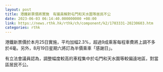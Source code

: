 ```yaml
---
layout: post
title: 港鐵新票價將實施　有議員稱對屯門和天水圍等居民不公
date: 2023-06-03 06:14:40.000000000 +08:00
link: https://news.rthk.hk/rthk/ch/component/k2/1703331-20230603.htm
categories: rthk
---
```


港鐵新票價於本月25日實施，平均加幅2.3%，超過9成乘客每程車費將上調不多於4毫。另外，8月19日星期六將訂為半價乘車「感謝日」。

有立法會議員認為，調整幅度較高的車程集中於屯門和天水圍等較偏遠地區，對當區居民不公。
